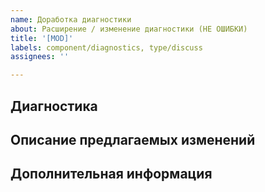```yaml
---
name: Доработка диагностики
about: Расширение / изменение диагностики (НЕ ОШИБКИ)
title: '[MOD]'
labels: component/diagnostics, type/discuss
assignees: ''

---
```


## Диагностика
<!-- Имя или код диагностики, которю хотелось бы изменить -->

## Описание предлагаемых изменений
<!-- Например: стоит расширить диагностику анализа синхронных вызовов, проверяя серверный контекст не только в форме, но и в серверных модулях -->
<!-- Например 2: необходимо добавить примеров в описание диагностики -->

## Дополнительная информация
<!-- Можно добавить любую информацию, которая может быть полезной при реализации -->
